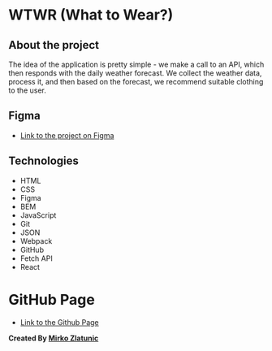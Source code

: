 # WTWR (What to Wear?)

## About the project

The idea of the application is pretty simple - we make a call to an API, which then responds with the daily weather forecast. We collect the weather data, process it, and then based on the forecast, we recommend suitable clothing to the user.

## Figma

- [Link to the project on Figma](https://www.figma.com/file/F03bTb81Pw8IDPj5Y9rc5i/Sprint-10-%7C-WTWR?node-id=404%3A1040&mode=dev)

## Technologies

- HTML
- CSS
- Figma
- BEM
- JavaScript
- Git
- JSON
- Webpack
- GitHub
- Fetch API
- React

# GitHub Page

- [Link to the Github Page](https://mirkozlatunic.github.io/se_project_react/)

**Created By [Mirko Zlatunic](https://github.com/mirkozlatunic)**
